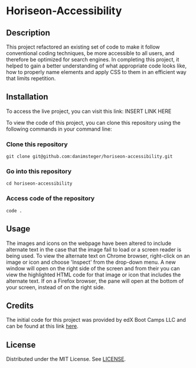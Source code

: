 # Horiseon-Accessibility

## Description

This project refactored an existing set of code to make it follow conventional coding techniques, be more accessible to all users, and therefore be optimized for search engines.  In completing this project, it helped to gain a better understanding of what appropriate code looks like, how to properly name elements and apply CSS to them in an efficient way that limits repetition.  

## Installation

To access the live project, you can visit this link: INSERT LINK HERE

To view the code of this project, you can clone this repository using the following commands in your command line:

### Clone this repository
~~~
git clone git@github.com:danimsteger/horiseon-accessibility.git
~~~
### Go into this repository
~~~
cd horiseon-accessibility
~~~
### Access code of the repository
~~~
code .
~~~

## Usage

The images and icons on the webpage have been altered to include alternate text in the case that the image fail to load or a screen reader is being used.  To view the alternate text on Chrome browser, right-click on an image or icon and choose 'Inspect' from the drop-down menu.  A new window will open on the right side of the screen and from their you can view the highlighted HTML code for that image or icon that includes the alternate text. If on a Firefox browser, the pane will open at the bottom of your screen, instead of on the right side. 

## Credits

The initial code for this project was provided by edX Boot Camps LLC and can be found at this link [here](https://git.bootcampcontent.com/UNC-Charlotte/UNCC-VIRT-FSF-FT-06-2024-U-LOLC/-/tree/main/01-HTML-Git-CSS/02-Challenge?ref_type=heads).


## License

Distributed under the MIT License.  See [LICENSE](LICENSE).